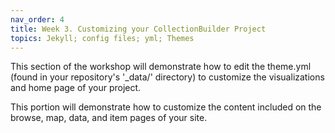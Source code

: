 ```yaml
---
nav_order: 4
title: Week 3. Customizing your CollectionBuilder Project
topics: Jekyll; config files; yml; Themes
---
```



This section of the workshop will demonstrate how to edit the theme.yml (found in your repository's '_data/' directory) to customize the visualizations and home page of your project.

This portion will demonstrate how to customize the content included on the browse, map, data, and item pages of your site.